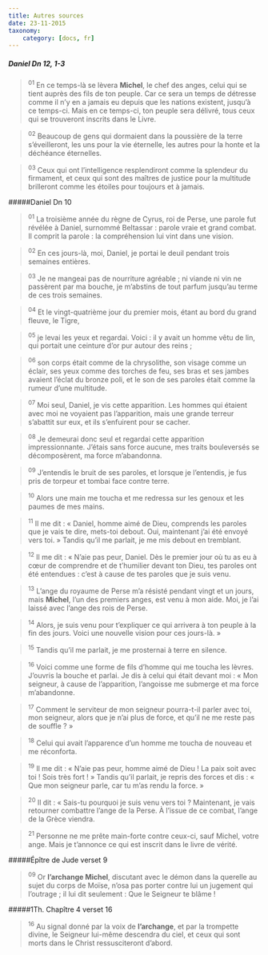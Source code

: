```yaml
---
title: Autres sources
date: 23-11-2015
taxonomy:
    category: [docs, fr]
---
```




##### Daniel Dn 12, 1-3

> <sup>01</sup> En ce temps-là se lèvera **Michel**, le chef des anges, celui qui se tient auprès des fils de ton peuple. Car ce sera un temps de détresse comme il n’y en a jamais eu depuis que les nations existent, jusqu’à ce temps-ci. Mais en ce temps-ci, ton peuple sera délivré, tous ceux qui se trouveront inscrits dans le Livre.

> <sup>02</sup> Beaucoup de gens qui dormaient dans la poussière de la terre s’éveilleront, les uns pour la vie éternelle, les autres pour la honte et la déchéance éternelles.

> <sup>03</sup> Ceux qui ont l’intelligence resplendiront comme la splendeur du firmament, et ceux qui sont des maîtres de justice pour la multitude brilleront comme les étoiles pour toujours et à jamais. 


#####Daniel Dn 10
> <sup>01</sup> La troisième année du règne de Cyrus, roi de Perse, une parole fut révélée à Daniel, surnommé Beltassar : parole vraie et grand combat. Il comprit la parole : la compréhension lui vint dans une vision.

> <sup>02</sup> En ces jours-là, moi, Daniel, je portai le deuil pendant trois semaines entières.

> <sup>03</sup> Je ne mangeai pas de nourriture agréable ; ni viande ni vin ne passèrent par ma bouche, je m’abstins de tout parfum jusqu’au terme de ces trois semaines.

> <sup>04</sup> Et le vingt-quatrième jour du premier mois, étant au bord du grand fleuve, le Tigre,

> <sup>05</sup> je levai les yeux et regardai. Voici : il y avait un homme vêtu de lin, qui portait une ceinture d’or pur autour des reins ;

> <sup>06</sup> son corps était comme de la chrysolithe, son visage comme un éclair, ses yeux comme des torches de feu, ses bras et ses jambes avaient l’éclat du bronze poli, et le son de ses paroles était comme la rumeur d’une multitude.

> <sup>07</sup> Moi seul, Daniel, je vis cette apparition. Les hommes qui étaient avec moi ne voyaient pas l’apparition, mais une grande terreur s’abattit sur eux, et ils s’enfuirent pour se cacher.

> <sup>08</sup> Je demeurai donc seul et regardai cette apparition impressionnante. J’étais sans force aucune, mes traits bouleversés se décomposèrent, ma force m’abandonna.

> <sup>09</sup> J’entendis le bruit de ses paroles, et lorsque je l’entendis, je fus pris de torpeur et tombai face contre terre.

> <sup>10</sup> Alors une main me toucha et me redressa sur les genoux et les paumes de mes mains.

> <sup>11</sup> Il me dit : « Daniel, homme aimé de Dieu, comprends les paroles que je vais te dire, mets-toi debout. Oui, maintenant j’ai été envoyé vers toi. » Tandis qu’il me parlait, je me mis debout en tremblant.

> <sup>12</sup> Il me dit : « N’aie pas peur, Daniel. Dès le premier jour où tu as eu à cœur de comprendre et de t’humilier devant ton Dieu, tes paroles ont été entendues : c’est à cause de tes paroles que je suis venu.

> <sup>13</sup> L’ange du royaume de Perse m’a résisté pendant vingt et un jours, mais **Michel**, l’un des premiers anges, est venu à mon aide. Moi, je l’ai laissé avec l’ange des rois de Perse.

> <sup>14</sup> Alors, je suis venu pour t’expliquer ce qui arrivera à ton peuple à la fin des jours. Voici une nouvelle vision pour ces jours-là. »

> <sup>15</sup> Tandis qu’il me parlait, je me prosternai à terre en silence.

> <sup>16</sup> Voici comme une forme de fils d’homme qui me toucha les lèvres. J’ouvris la bouche et parlai. Je dis à celui qui était devant moi : « Mon seigneur, à cause de l’apparition, l’angoisse me submerge et ma force m’abandonne.

> <sup>17</sup> Comment le serviteur de mon seigneur pourra-t-il parler avec toi, mon seigneur, alors que je n’ai plus de force, et qu’il ne me reste pas de souffle ? »

> <sup>18</sup> Celui qui avait l’apparence d’un homme me toucha de nouveau et me réconforta.

> <sup>19</sup> Il me dit : « N’aie pas peur, homme aimé de Dieu ! La paix soit avec toi ! Sois très fort ! » Tandis qu’il parlait, je repris des forces et dis : « Que mon seigneur parle, car tu m’as rendu la force. »

> <sup>20</sup> Il dit : « Sais-tu pourquoi je suis venu vers toi ? Maintenant, je vais retourner combattre l’ange de la Perse. À l’issue de ce combat, l’ange de la Grèce viendra.

> <sup>21</sup> Personne ne me prête main-forte contre ceux-ci, sauf Michel, votre ange. Mais je t’annonce ce qui est inscrit dans le livre de vérité. 

#####Épître de Jude verset 9

> <sup>09</sup> Or **l’archange Michel**, discutant avec le démon dans la querelle au sujet du corps de Moïse, n’osa pas porter contre lui un jugement qui l’outrage ; il lui dit seulement : Que le Seigneur te blâme ! 

#####1Th. Chapître 4 verset 16

> <sup>16</sup> Au signal donné par la voix de **l’archange**, et par la trompette divine, le Seigneur lui-même descendra du ciel, et ceux qui sont morts dans le Christ ressusciteront d’abord. 
